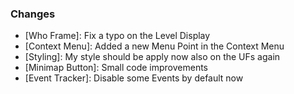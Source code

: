 ### Changes ###

  * [Who Frame]: Fix a typo on the Level Display
  * [Context Menu]: Added a new Menu Point in the Context Menu
  * [Styling]: My style should be apply now also on the UFs again
  * [Minimap Button]: Small code improvements
  * [Event Tracker]: Disable some Events by default now
